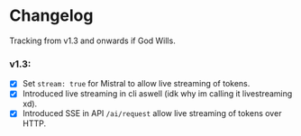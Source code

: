 # Changelog
Tracking from v1.3 and onwards if God Wills.


### v1.3:
- [x] Set `stream: true` for Mistral to allow live streaming of tokens.
- [x] Introduced live streaming in cli aswell (idk why im calling it livestreaming xd).
- [x] Introduced SSE in API `/ai/request` allow live streaming of tokens over HTTP.
